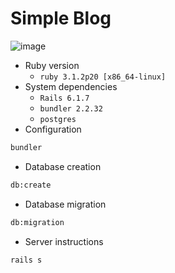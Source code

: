 # Simple Blog

![image](https://user-images.githubusercontent.com/52302576/202450122-71a07e04-0c30-4e1a-9a41-a46462e1d0ff.png)


* Ruby version
  - `ruby 3.1.2p20 [x86_64-linux]`
* System dependencies
  - `Rails 6.1.7`
  - `bundler 2.2.32`
  - `postgres`
* Configuration

```bash
bundler
``` 

* Database creation
```bash
db:create
``` 

* Database migration
```bash
db:migration
``` 

* Server instructions
```bash
rails s
``` 